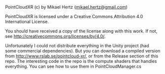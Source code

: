 PointCloudXR (c) by Mikael Hertz (mikael.hertz@gmail.com)

PointCloudXR is licensed under a
Creative Commons Attribution 4.0 International License.

You should have received a copy of the license along with this
work. If not, see <http://creativecommons.org/licenses/by/4.0/>.

Unfortunately I could not distribute everything in the Unity project (had some commercial dependencies). But you can download a compiled version from http://www.rslab.se/pointcloud-xr/, or from the Release section of this repo.
The interesting code in the repo is the compute shaders that handles everything. You can see how to use them in  PointCloudManager.cs
